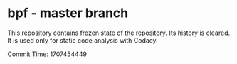 # bpf - master branch

This repository contains frozen state of the repository.
Its history is cleared. It is used only for static code
analysis with Codacy.

Commit Time: 1707454449